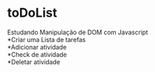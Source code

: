 # toDoList

Estudando Manipulação de DOM com Javascript
<br >*Criar uma Lista de tarefas
<br >*Adicionar atividade
<br >*Check de atividade
<br >*Deletar atividade
